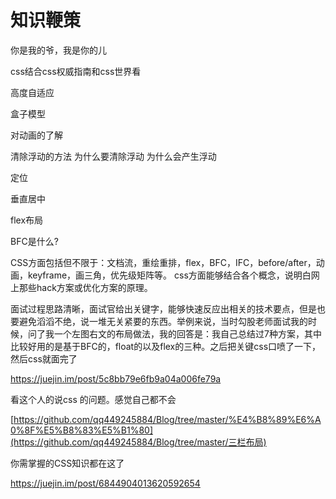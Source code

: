 # 知识鞭策
你是我的爷，我是你的儿

css结合css权威指南和css世界看

高度自适应

盒子模型

对动画的了解

清除浮动的方法
为什么要清除浮动
为什么会产生浮动

定位

垂直居中

flex布局

BFC是什么?

CSS方面包括但不限于：文档流，重绘重排，flex，BFC，IFC，before/after，动画，keyframe，画三角，优先级矩阵等。
css方面能够结合各个概念，说明白网上那些hack方案或优化方案的原理。

面试过程思路清晰，面试官给出关键字，能够快速反应出相关的技术要点，但是也要避免滔滔不绝，说一堆无关紧要的东西。举例来说，当时勾股老师面试我的时候，问了我一个左图右文的布局做法，我的回答是：我自己总结过7种方案，其中比较好用的是基于BFC的，float的以及flex的三种。之后把关键css口喷了一下，然后css就面完了



https://juejin.im/post/5c8bb79e6fb9a04a006fe79a

看这个人的说css 的问题。感觉自己都不会



 [https://github.com/qq449245884/Blog/tree/master/%E4%B8%89%E6%A0%8F%E5%B8%83%E5%B1%80](https://github.com/qq449245884/Blog/tree/master/三栏布局)   





你需掌握的CSS知识都在这了

https://juejin.im/post/6844904013620592654